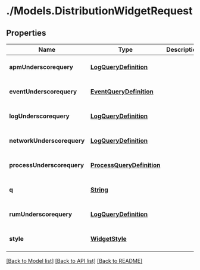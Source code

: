# ./Models.DistributionWidgetRequest
## Properties

Name | Type | Description | Notes
------------ | ------------- | ------------- | -------------
**apmUnderscorequery** | [**LogQueryDefinition**][1] |  | [optional] [default to null]
**eventUnderscorequery** | [**EventQueryDefinition**][2] |  | [optional] [default to null]
**logUnderscorequery** | [**LogQueryDefinition**][1] |  | [optional] [default to null]
**networkUnderscorequery** | [**LogQueryDefinition**][1] |  | [optional] [default to null]
**processUnderscorequery** | [**ProcessQueryDefinition**][3] |  | [optional] [default to null]
**q** | [**String**][4] |  | [optional] [default to null]
**rumUnderscorequery** | [**LogQueryDefinition**][1] |  | [optional] [default to null]
**style** | [**WidgetStyle**][5] |  | [optional] [default to null]

[[Back to Model list]][6] [[Back to API list]][7] [[Back to README]][8]

[1]: LogQueryDefinition.md
[2]: EventQueryDefinition.md
[3]: ProcessQueryDefinition.md
[4]: string.md
[5]: WidgetStyle.md
[6]: ../README.md#documentation-for-models
[7]: ../README.md#documentation-for-api-endpoints
[8]: ../README.md
